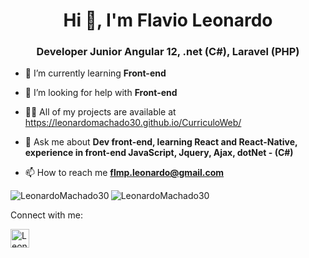 <h1 align="center">Hi 👋, I'm Flavio Leonardo</h1>
<h3 align="center">Developer Junior Angular 12, .net (C#), Laravel (PHP)</h3>

- 🌱 I’m currently learning **Front-end**

- 🤝 I’m looking for help with **Front-end**

- 👨‍💻 All of my projects are available at https://leonardomachado30.github.io/CurriculoWeb/

- 💬 Ask me about **Dev front-end, learning React and React-Native, experience in front-end JavaScript, Jquery, Ajax, dotNet - (C#)**

- 📫 How to reach me **flmp.leonardo@gmail.com**

<p>
  &nbsp;<img align="left" src="https://github-readme-stats.vercel.app/api?username=LeonardoMachado30&show_icons=true&theme=merko&locale=en&hide=total-issues,contributed-to" alt="LeonardoMachado30" />
&nbsp;<img align="left" src="https://github-readme-stats.vercel.app/api/top-langs/?username=LeonardoMachado30&layout=compact" alt="LeonardoMachado30" />
</p>

<p align="left">Connect with me:</p>
<p>
<a href="https://www.linkedin.com/in/flavio-leonardo-ads/" target="blank"><img align="center" src="https://cdn-icons-png.flaticon.com/512/174/174857.png" alt="LeonardoMachado30" height="30" width="30" /></a>
</p>
